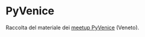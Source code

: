 # PyVenice

Raccolta del materiale dei [meetup PyVenice](https://www.meetup.com/pyvenice/) (Veneto).
